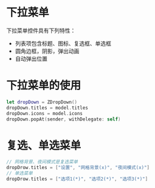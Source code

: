 # 下拉菜单
下拉菜单控件具有下列特性：
- 列表项包含标题、图标、复选框、单选框
- 圆角边框，阴影，弹出动画
- 自动弹出位置

# 下拉菜单的使用
``` swift
let dropDown = ZDropDown()
dropDown.titles = model.titles
dropDown.icons = model.icons
dropDown.popAt(sender, withDelegate: self)
```

# 复选、单选菜单
``` swift
// 网格背景、夜间模式是复选菜单
dropDrow.titles = ["设置", "网格背景(x)", "夜间模式(x)"]
// 单选菜单
dropDrow.titles = ["选项1(*)", "选项2(*)", "选项3(*)"]
```